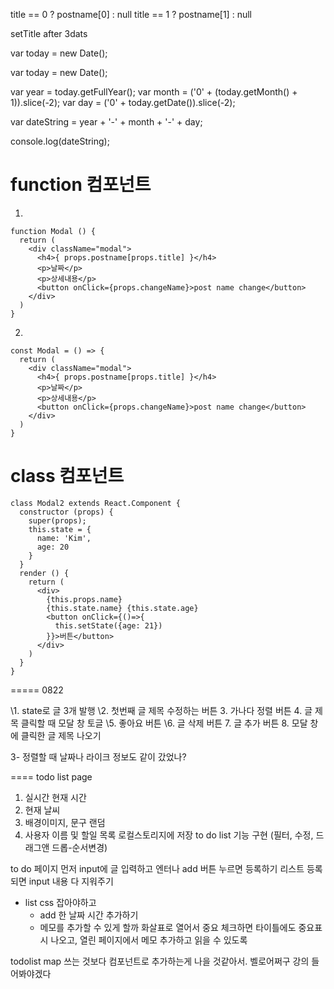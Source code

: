 title == 0 ? postname[0] : null
title == 1 ? postname[1] : null

setTitle after 3dats

var today = new Date();



var today = new Date();

var year = today.getFullYear();
var month = ('0' + (today.getMonth() + 1)).slice(-2);
var day = ('0' + today.getDate()).slice(-2);

var dateString = year + '-' + month  + '-' + day;

console.log(dateString);

# function 컴포넌트
1. 
```
function Modal () {
  return (
    <div className="modal">
      <h4>{ props.postname[props.title] }</h4>
      <p>날짜</p>
      <p>상세내용</p>
      <button onClick={props.changeName}>post name change</button>
    </div>
  )
}
```

2. 
```
const Modal = () => {
  return (
    <div className="modal">
      <h4>{ props.postname[props.title] }</h4>
      <p>날짜</p>
      <p>상세내용</p>
      <button onClick={props.changeName}>post name change</button>
    </div>
  )
}
```

# class 컴포넌트
```
class Modal2 extends React.Component {
  constructor (props) {
    super(props);
    this.state = {
      name: 'Kim',
      age: 20
    }
  }
  render () {
    return (
      <div>
        {this.props.name}
        {this.state.name} {this.state.age}
        <button onClick={()=>{
          this.setState({age: 21})
        }}>버튼</button>
      </div>
    )
  }
}
```


=====
0822

\\1. state로 글 3개 발행
\\2. 첫번째 글 제목 수정하는 버튼
3. 가나다 정렬 버튼
4. 글 제목 클릭할 때 모달 창 토글
\\5. 좋아요 버튼
\\6. 글 삭제 버튼
7. 글 추가 버튼
8. 모달 창에 클릭한 글 제목 나오기

3- 정렬할 때 날짜나 라이크 정보도 같이 갔었나?

====
todo list page

1. 실시간 현재 시간
2. 현재 날씨
3. 배경이미지, 문구 랜덤
4. 사용자 이름 및 할일 목록 로컬스토리지에 저장
to do list 기능 구현 (필터, 수정, 드래그앤 드롭-순서변경)

to do 페이지 먼저
input에 글 입력하고 엔터나 add 버튼 누르면 등록하기
리스트 등록되면 input 내용 다 지워주기


- list css 잡아야하고
  - add 한 날짜 시간 추가하기
  - 메모를 추가할 수 있게 할까 화살표로 열어서 중요 체크하면 타이틀에도 중요표시 나오고, 열린 페이지에서 메모 추가하고 읽을 수 있도록

todolist map 쓰는 것보다 컴포넌트로 추가하는게 나을 것같아서.
벨로어쩌구 강의 들어봐야겠다
